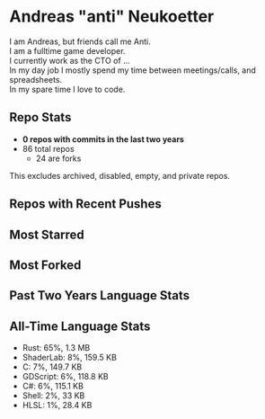 
# Andreas "anti" Neukoetter

I am Andreas, but friends call me Anti.  
I am a fulltime game developer.  
I currently work as the CTO of ...  
In my day job I mostly spend my time between meetings/calls, and spreadsheets.  
In my spare time I love to code.  

## Repo Stats
- **0 repos with commits in the last two years**
- 86 total repos
  - 24 are forks

This excludes archived, disabled, empty, and private repos.

## Repos with Recent Pushes


## Most Starred


## Most Forked


## Past Two Years Language Stats


## All-Time Language Stats
- Rust: 65%, 1.3 MB
- ShaderLab: 8%, 159.5 KB
- C: 7%, 149.7 KB
- GDScript: 6%, 118.8 KB
- C#: 6%, 115.1 KB
- Shell: 2%, 33 KB
- HLSL: 1%, 28.4 KB

